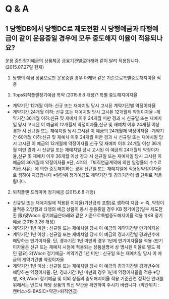 # Q & A
## 1 당행DB에서 당행DC로 제도전환 시 당행예금과 타행예금이 같이 운용중일 경우에 모두 중도해지 이율이 적용되나요?
운용 중인정기예금의 상품제공 금융기관별로아래와 같이 달리 적용됩니다. (2015.07.27일 현재)
1. 당행의 예금 상품으로만 운용중일 경우 아래와 같은 기준으로특별중도해지이율 적용
1) Tops퇴직플랜정기예금 특약 (2015.6.8 개정)? 특별 중도해지이자율
- 계약기간 12개월 이하: 신규 또는 재예치일 당시 고시된 계약기간별 약정이자율
- 계약기간 24개월 이하: 신규 또는 재예치일 당시 고시된 12개월제 약정이자율
-계약기간 36개월 이하:신규 및 재예치 이후 24개월 미만 경과 시 신규일 또는 재예치일 당시 고시된 이 예금의 12개월제 약정이자율,신규 및 재예치 이후 24개월 이상 경과 시 신규일 또는 재예치일 당시 고시된 이 예금의 24개월제 약정이자율
-계약기간 60개월 이하:신규 및 재예치 이후 24개월 미만 경과 시 신규일 또는 재예치일 당시 고시된 이 예금의 12개월제 약정이자율,신규 및 재예치 이후 24개월 이상 36개월 미만 경과 시 신규일 또는 재예치일 당시 고시된 이 예금의 24개월제 약정이자율,신규 및 재예치 이후 36개월 이상 경과 시 신규일 또는 재예치일 당시 고시된 이 예금의 36개월제 약정이자율
※단, 4호의 『퇴직연금계약에 의한 일정률의 수수료지급 사유』에 의한 중도해지하는 경우 신규일 또는 재예치일에 적용된약정이자율로 셈하여 지급합니다
※일단위 정기예금도 계약기간 및 경과기간이 월 단위로 적용됩니다.
2) 퇴직플랜 프리미어 정기예금 (2015.6.8 개정)
- 신규일 또는 재예치일에 적용된 이자율(가산금리 포함)로 셈하여 지급 ☞ 즉, 약정이율적용
2.당행과 타행의 예금 상품이 동시 운용중일 경우
KB 정기예금(일부 제도전환 限)및Woori 정기예금은아래와 같은 기준으로특별중도해지이율 적용
1)KB 정기예금 (2015.3.26 개정)
- 계약기간 1년 미만 : 신규일 또는 재예치일 당시 이 예금의 계약기간별 만기이자율
- 계약기간 1년 이상 : 신규일 또는 재예치일 당시 이 예금의 경과기간별 경과년수에 해당하는 만기이자율.
단, 경과기간 1년 미만의 경우 1년제 만기이자율을 적용
(만기이자율은 신규 또는 재예치 시점에 적용되는 상품설명서 상 명시된 이율로 별도 확인 필요)
2)Woori 정기예금- 계약기간 1년 미만 : 신규일 또는 재예치일 당시 이 예금의 계약기간별 약정이자율
- 계약기간 1년 이상 : 신규일 또는 재예치일 당시 이 예금의 경과기간별 경과년수에 해당하는 약정이자율.
단, 경과기간 1년 미만의 경우 1년제 약정이자율을 적용
※당행, KB,Woori 정기예금 및 이외 상품의 중도해지이율 적용 기준관련 정확한 안내를 위해서는 반드시 해당 상품의 최신 약관을 확인하여 주시기 바랍니다. (약관위치 : 캔버스>S-BASIC>약관>퇴직연금)
